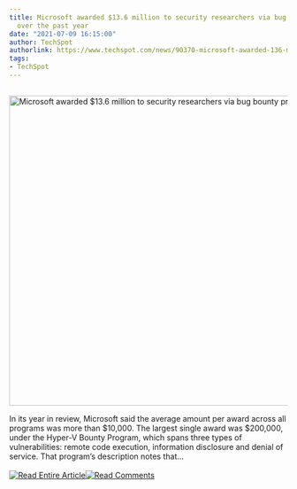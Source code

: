 ```yaml
---
title: Microsoft awarded $13.6 million to security researchers via bug bounty programs
  over the past year
date: "2021-07-09 16:15:00"
author: TechSpot
authorlink: https://www.techspot.com/news/90370-microsoft-awarded-136-million-security-researchers-bug-bounty.html
tags:
- TechSpot
---
```

<a href="https://www.techspot.com/news/90370-microsoft-awarded-136-million-security-researchers-bug-bounty.html" target="_blank"><img src="https://static.techspot.com/images2/news/ts3_thumbs/2021/07/2021-07-09-ts3_thumbs-59b.jpg" width="800" height="560" style="padding: 15px 0" title="Microsoft awarded $13.6 million to security researchers via bug bounty programs over the past year" /></a><br />In its year in review, Microsoft said the average amount per award across all programs was more than $10,000. The largest single award was $200,000, under the Hyper-V Bounty Program, which spans three types of vulnerabilities: remote code execution, information disclosure and denial of service. That program’s description notes that...<br /><br /><a href="https://www.techspot.com/news/90370-microsoft-awarded-136-million-security-researchers-bug-bounty.html"><img src="https://static.techspot.com/images/rss/rss_buttons_01.png" border="0" alt="Read Entire Article" /></a><a href="https://www.techspot.com/news/90370-microsoft-awarded-136-million-security-researchers-bug-bounty.html#comments"><img src="https://static.techspot.com/images/rss/rss_buttons_02.png" border="0" alt="Read Comments" /></a><br /><br />